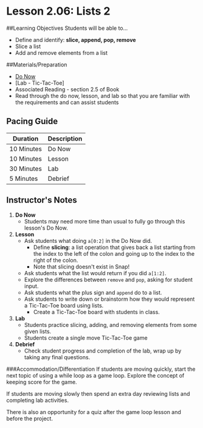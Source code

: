 # Lesson 2.06: Lists 2

##Learning Objectives
Students will be able to... 

* Define and identify: **slice, append, pop, remove**
* Slice a list
* Add and remove elements from a list

##Materials/Preparation
* [Do Now]
* [Lab - Tic-Tac-Toe]
* Associated Reading - section 2.5 of Book
* Read through the do now, lesson, and lab so that you are familiar with the requirements and can assist students

## Pacing Guide
| **Duration**   | **Description** |
| ---------- | ----------- |
| 10 Minutes  | Do Now      |
| 10 Minutes | Lesson      |
| 30 Minutes | Lab         |
| 5 Minutes | Debrief  |

## Instructor's Notes
1. **Do Now**
    * Students may need more time than usual to fully go through this lesson's Do Now.
2. **Lesson**
    * Ask students what doing `a[0:2]` in the Do Now did.
        * Define **slicing**: a list operation that gives back a list starting from the index to the left of the colon and going up to the index to the right of the colon. 
        * Note that slicing doesn't exist in Snap!
    * Ask students what the list would return if you did `a[1:2]`.
    * Explore the differences between `remove` and `pop`, asking for student input. 
    * Ask students what the plus sign and `append` do to a list.
    * Ask students to write down or brainstorm how they would represent a Tic-Tac-Toe board using lists.
        * Create a Tic-Tac-Toe board with students in class. 
3. **Lab**
    * Students practice slicing, adding, and removing elements from some given lists. 
    * Students create a single move Tic-Tac-Toe game
4. **Debrief**
    * Check student progress and completion of the lab, wrap up by taking any final questions.

###Accommodation/Differentiation
If students are moving quickly, start the next topic of using a while loop as a game loop. Explore the concept of keeping score for the game.

If students are moving slowly then spend an extra day reviewing lists and completing lab activities. 

There is also an opportunity for a quiz after the game loop lesson and before the project. 
  

[Do Now]:do_now.md
[Lab]:lab.md